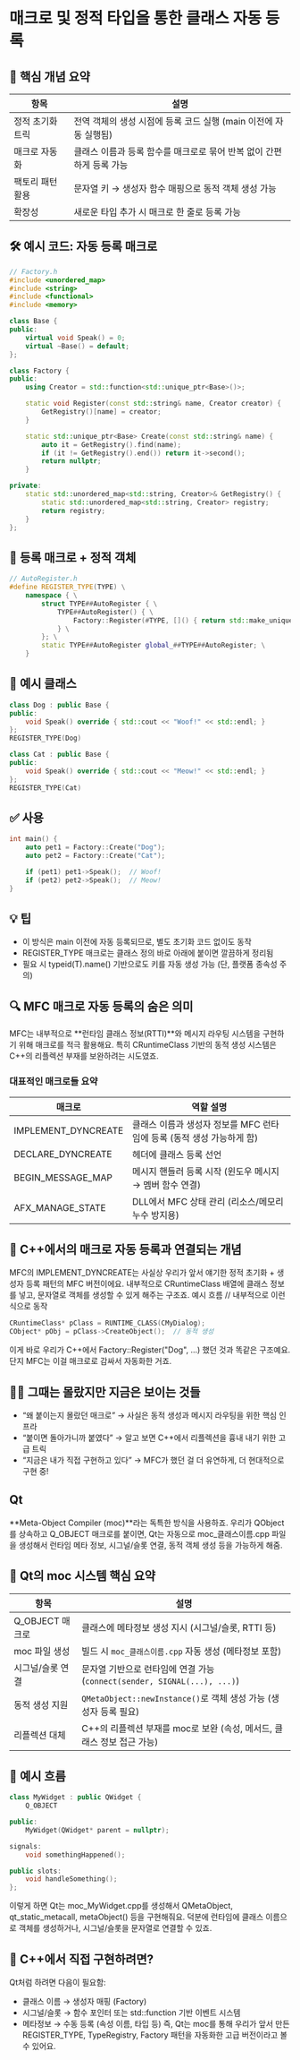 # 매크로 및 정적 타입을 통한 클래스 자동 등록

## 🧠 핵심 개념 요약
| 항목               | 설명                                                                 |
|--------------------|----------------------------------------------------------------------|
| 정적 초기화 트릭    | 전역 객체의 생성 시점에 등록 코드 실행 (main 이전에 자동 실행됨)         |
| 매크로 자동화       | 클래스 이름과 등록 함수를 매크로로 묶어 반복 없이 간편하게 등록 가능       |
| 팩토리 패턴 활용    | 문자열 키 → 생성자 함수 매핑으로 동적 객체 생성 가능                       |
| 확장성              | 새로운 타입 추가 시 매크로 한 줄로 등록 가능                             |



## 🛠️ 예시 코드: 자동 등록 매크로
```cpp
// Factory.h
#include <unordered_map>
#include <string>
#include <functional>
#include <memory>

class Base {
public:
    virtual void Speak() = 0;
    virtual ~Base() = default;
};

class Factory {
public:
    using Creator = std::function<std::unique_ptr<Base>()>;

    static void Register(const std::string& name, Creator creator) {
        GetRegistry()[name] = creator;
    }

    static std::unique_ptr<Base> Create(const std::string& name) {
        auto it = GetRegistry().find(name);
        if (it != GetRegistry().end()) return it->second();
        return nullptr;
    }

private:
    static std::unordered_map<std::string, Creator>& GetRegistry() {
        static std::unordered_map<std::string, Creator> registry;
        return registry;
    }
};
```


## 🧩 등록 매크로 + 정적 객체
```cpp
// AutoRegister.h
#define REGISTER_TYPE(TYPE) \
    namespace { \
        struct TYPE##AutoRegister { \
            TYPE##AutoRegister() { \
                Factory::Register(#TYPE, []() { return std::make_unique<TYPE>(); }); \
            } \
        }; \
        static TYPE##AutoRegister global_##TYPE##AutoRegister; \
    }
```


## 🐶 예시 클래스
```cpp
class Dog : public Base {
public:
    void Speak() override { std::cout << "Woof!" << std::endl; }
};
REGISTER_TYPE(Dog)

class Cat : public Base {
public:
    void Speak() override { std::cout << "Meow!" << std::endl; }
};
REGISTER_TYPE(Cat)
```


## ✅ 사용
```cpp
int main() {
    auto pet1 = Factory::Create("Dog");
    auto pet2 = Factory::Create("Cat");

    if (pet1) pet1->Speak();  // Woof!
    if (pet2) pet2->Speak();  // Meow!
}
``` 


## 💡 팁
- 이 방식은 main 이전에 자동 등록되므로, 별도 초기화 코드 없이도 동작
- REGISTER_TYPE 매크로는 클래스 정의 바로 아래에 붙이면 깔끔하게 정리됨
- 필요 시 typeid(T).name() 기반으로도 키를 자동 생성 가능 (단, 플랫폼 종속성 주의)



## 🔍 MFC 매크로 자동 등록의 숨은 의미
MFC는 내부적으로 **런타임 클래스 정보(RTTI)**와 메시지 라우팅 시스템을 구현하기 위해 매크로를 적극 활용해요. 
특히 CRuntimeClass 기반의 동적 생성 시스템은 C++의 리플렉션 부재를 보완하려는 시도였죠.
### 대표적인 매크로들 요약
| 매크로                  | 역할 설명                                                                 |
|--------------------------|---------------------------------------------------------------------------|
| IMPLEMENT_DYNCREATE      | 클래스 이름과 생성자 정보를 MFC 런타임에 등록 (동적 생성 가능하게 함)       |
| DECLARE_DYNCREATE        | 헤더에 클래스 등록 선언                                                    |
| BEGIN_MESSAGE_MAP        | 메시지 핸들러 등록 시작 (윈도우 메시지 → 멤버 함수 연결)                   |
| AFX_MANAGE_STATE         | DLL에서 MFC 상태 관리 (리소스/메모리 누수 방지용)                          |



## 🧠 C++에서의 매크로 자동 등록과 연결되는 개념
MFC의 IMPLEMENT_DYNCREATE는 사실상 우리가 앞서 얘기한 정적 초기화 + 생성자 등록 패턴의 MFC 버전이에요. 내부적으로 CRuntimeClass 배열에 클래스 정보를 넣고, 문자열로 객체를 생성할 수 있게 해주는 구조죠.
예시 흐름
// 내부적으로 이런 식으로 동작
```cpp
CRuntimeClass* pClass = RUNTIME_CLASS(CMyDialog);
CObject* pObj = pClass->CreateObject();  // 동적 생성
```

이게 바로 우리가 C++에서 Factory::Register("Dog", ...) 했던 것과 똑같은 구조예요. 
단지 MFC는 이걸 매크로로 감싸서 자동화한 거죠.

## 🤹‍♂️ 그때는 몰랐지만 지금은 보이는 것들
- “왜 붙이는지 몰랐던 매크로” → 사실은 동적 생성과 메시지 라우팅을 위한 핵심 인프라
- “붙이면 돌아가니까 붙였다” → 알고 보면 C++에서 리플렉션을 흉내 내기 위한 고급 트릭
- “지금은 내가 직접 구현하고 있다” → MFC가 했던 걸 더 유연하게, 더 현대적으로 구현 중!


## Qt
**Meta-Object Compiler (moc)**라는 독특한 방식을 사용하죠. 
우리가 QObject를 상속하고 Q_OBJECT 매크로를 붙이면, Qt는 자동으로 moc_클래스이름.cpp 파일을 생성해서 런타임 메타 정보, 시그널/슬롯 연결, 동적 객체 생성 등을 가능하게 해줌.

## 🧠 Qt의 moc 시스템 핵심 요약
| 항목             | 설명                                                                 |
|------------------|----------------------------------------------------------------------|
| Q_OBJECT 매크로   | 클래스에 메타정보 생성 지시 (시그널/슬롯, RTTI 등)                     |
| moc 파일 생성     | 빌드 시 `moc_클래스이름.cpp` 자동 생성 (메타정보 포함)                  |
| 시그널/슬롯 연결  | 문자열 기반으로 런타임에 연결 가능 (`connect(sender, SIGNAL(...), ...)`) |
| 동적 생성 지원    | `QMetaObject::newInstance()`로 객체 생성 가능 (생성자 등록 필요)         |
| 리플렉션 대체     | C++의 리플렉션 부재를 moc로 보완 (속성, 메서드, 클래스 정보 접근 가능)     |



## 🔧 예시 흐름
```cpp
class MyWidget : public QWidget {
    Q_OBJECT

public:
    MyWidget(QWidget* parent = nullptr);

signals:
    void somethingHappened();

public slots:
    void handleSomething();
};
```

이렇게 하면 Qt는 moc_MyWidget.cpp를 생성해서 QMetaObject, qt_static_metacall, metaObject() 등을 구현해줘요. 
덕분에 런타임에 클래스 이름으로 객체를 생성하거나, 시그널/슬롯을 문자열로 연결할 수 있죠.

## 🤖 C++에서 직접 구현하려면?
Qt처럼 하려면 다음이 필요함:
- 클래스 이름 → 생성자 매핑 (Factory)
- 시그널/슬롯 → 함수 포인터 또는 std::function 기반 이벤트 시스템
- 메타정보 → 수동 등록 (속성 이름, 타입 등)
즉, Qt는 moc를 통해 우리가 앞서 만든 REGISTER_TYPE, TypeRegistry, Factory 패턴을 자동화한 고급 버전이라고 볼 수 있어요.
